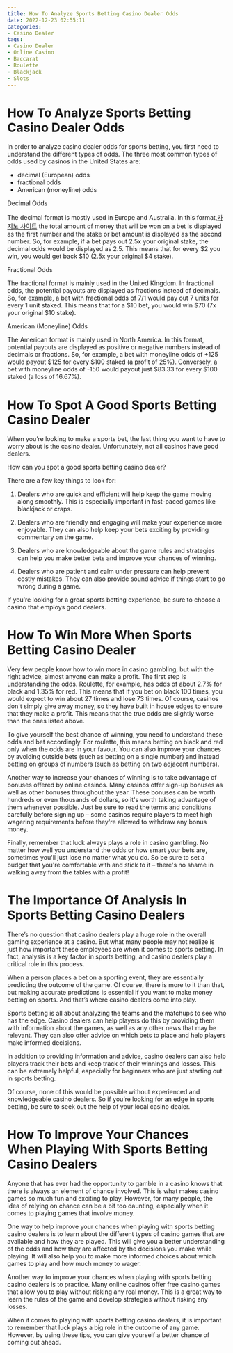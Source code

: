 ```yaml
---
title: How To Analyze Sports Betting Casino Dealer Odds
date: 2022-12-23 02:55:11
categories:
- Casino Dealer
tags:
- Casino Dealer
- Online Casino
- Baccarat
- Roulette
- Blackjack
- Slots
---
```



#  How To Analyze Sports Betting Casino Dealer Odds

In order to analyze casino dealer odds for sports betting, you first need to understand the different types of odds. The three most common types of odds used by casinos in the United States are:

- decimal (European) odds
- fractional odds
- American (moneyline) odds

Decimal Odds

The decimal format is mostly used in Europe and Australia. In this format,[카지노 사이트](https://choegocasino.com/) the total amount of money that will be won on a bet is displayed as the first number and the stake or bet amount is displayed as the second number. So, for example, if a bet pays out 2.5x your original stake, the decimal odds would be displayed as 2.5. This means that for every $2 you win, you would get back $10 (2.5x your original $4 stake).

Fractional Odds

The fractional format is mainly used in the United Kingdom. In fractional odds, the potential payouts are displayed as fractions instead of decimals. So, for example, a bet with fractional odds of 7/1 would pay out 7 units for every 1 unit staked. This means that for a $10 bet, you would win $70 (7x your original $10 stake).

American (Moneyline) Odds

The American format is mainly used in North America. In this format, potential payouts are displayed as positive or negative numbers instead of decimals or fractions. So, for example, a bet with moneyline odds of +125 would payout $125 for every $100 staked (a profit of 25%). Conversely, a bet with moneyline odds of -150 would payout just $83.33 for every $100 staked (a loss of 16.67%).

#  How To Spot A Good Sports Betting Casino Dealer

When you’re looking to make a sports bet, the last thing you want to have to worry about is the casino dealer. Unfortunately, not all casinos have good dealers.

How can you spot a good sports betting casino dealer?

There are a few key things to look for:

1. Dealers who are quick and efficient will help keep the game moving along smoothly. This is especially important in fast-paced games like blackjack or craps.

2. Dealers who are friendly and engaging will make your experience more enjoyable. They can also help keep your bets exciting by providing commentary on the game.

3. Dealers who are knowledgeable about the game rules and strategies can help you make better bets and improve your chances of winning.

4. Dealers who are patient and calm under pressure can help prevent costly mistakes. They can also provide sound advice if things start to go wrong during a game.

If you’re looking for a great sports betting experience, be sure to choose a casino that employs good dealers.

#  How To Win More When Sports Betting Casino Dealer

Very few people know how to win more in casino gambling, but with the right advice, almost anyone can make a profit. The first step is understanding the odds. Roulette, for example, has odds of about 2.7% for black and 1.35% for red. This means that if you bet on black 100 times, you would expect to win about 27 times and lose 73 times. Of course, casinos don't simply give away money, so they have built in house edges to ensure that they make a profit. This means that the true odds are slightly worse than the ones listed above.

To give yourself the best chance of winning, you need to understand these odds and bet accordingly. For roulette, this means betting on black and red only when the odds are in your favour. You can also improve your chances by avoiding outside bets (such as betting on a single number) and instead betting on groups of numbers (such as betting on two adjacent numbers).

Another way to increase your chances of winning is to take advantage of bonuses offered by online casinos. Many casinos offer sign-up bonuses as well as other bonuses throughout the year. These bonuses can be worth hundreds or even thousands of dollars, so it's worth taking advantage of them whenever possible. Just be sure to read the terms and conditions carefully before signing up – some casinos require players to meet high wagering requirements before they're allowed to withdraw any bonus money.

Finally, remember that luck always plays a role in casino gambling. No matter how well you understand the odds or how smart your bets are, sometimes you'll just lose no matter what you do. So be sure to set a budget that you're comfortable with and stick to it – there's no shame in walking away from the tables with a profit!

#  The Importance Of Analysis In Sports Betting Casino Dealers 

There’s no question that casino dealers play a huge role in the overall gaming experience at a casino. But what many people may not realize is just how important these employees are when it comes to sports betting. In fact, analysis is a key factor in sports betting, and casino dealers play a critical role in this process.

When a person places a bet on a sporting event, they are essentially predicting the outcome of the game. Of course, there is more to it than that, but making accurate predictions is essential if you want to make money betting on sports. And that’s where casino dealers come into play.

Sports betting is all about analyzing the teams and the matchups to see who has the edge. Casino dealers can help players do this by providing them with information about the games, as well as any other news that may be relevant. They can also offer advice on which bets to place and help players make informed decisions.

In addition to providing information and advice, casino dealers can also help players track their bets and keep track of their winnings and losses. This can be extremely helpful, especially for beginners who are just starting out in sports betting.

Of course, none of this would be possible without experienced and knowledgeable casino dealers. So if you’re looking for an edge in sports betting, be sure to seek out the help of your local casino dealer.

#  How To Improve Your Chances When Playing With Sports Betting Casino Dealers

Anyone that has ever had the opportunity to gamble in a casino knows that there is always an element of chance involved. This is what makes casino games so much fun and exciting to play. However, for many people, the idea of relying on chance can be a bit too daunting, especially when it comes to playing games that involve money.

One way to help improve your chances when playing with sports betting casino dealers is to learn about the different types of casino games that are available and how they are played. This will give you a better understanding of the odds and how they are affected by the decisions you make while playing. It will also help you to make more informed choices about which games to play and how much money to wager.

Another way to improve your chances when playing with sports betting casino dealers is to practice. Many online casinos offer free casino games that allow you to play without risking any real money. This is a great way to learn the rules of the game and develop strategies without risking any losses.

When it comes to playing with sports betting casino dealers, it is important to remember that luck plays a big role in the outcome of any game. However, by using these tips, you can give yourself a better chance of coming out ahead.